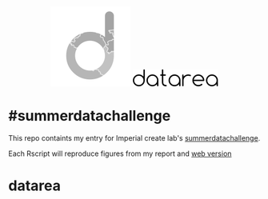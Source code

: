 <p align="center">
<img src="writeup/images/logo3_hires.png" />
<img src="logo_designs/datarea.png" />
</p>

#summerdatachallenge
====================

This repo containts my entry for Imperial create lab's [summerdatachallenge](http://summerdatachallenge.com).

Each Rscript will reproduce figures from my report and [web version](http://blm.io/datarea)

datarea
=======
